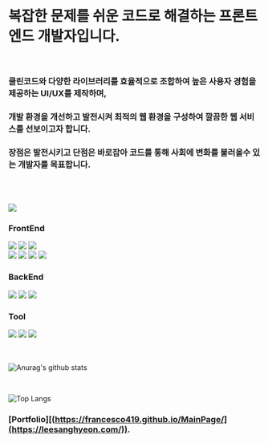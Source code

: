 <br>
<h1>복잡한 문제를 쉬운 코드로 해결하는 프론트엔드 개발자입니다.</h1>
<br>
<h3>클린코드와 다양한 라이브러리를 효율적으로 조합하여 높은 사용자 경험을 제공하는 UI/UX를 제작하며,</h2>
<h3>개발 환경을 개선하고 발전시켜 최적의 웹 환경을 구성하여 깔끔한 웹 서비스를 선보이고자 합니다.</h2>
<h3>장점은 발전시키고 단점은 바로잡아 코드를 통해 사회에 변화를 불러올수 있는 개발자를 목표합니다.</h2>
<br>
<br>
<br>
<img src="https://images.theconversation.com/files/510854/original/file-20230217-336-kdw80u.jpg?ixlib=rb-1.1.0&rect=8%2C8%2C5734%2C2862&q=45&auto=format&w=668&h=324&fit=crop">
<div> 
  
  <h3>FrontEnd</h3>
  <img src="https://img.shields.io/badge/html5-E34F26?style=for-the-badge&logo=html5&logoColor=white"> 
  <img src="https://img.shields.io/badge/css-1572B6?style=for-the-badge&logo=css3&logoColor=white"> 
  <img src="https://img.shields.io/badge/javascript-F7DF1E?style=for-the-badge&logo=javascript&logoColor=black"> 
  <br>
  <img src="https://img.shields.io/badge/react-61DAFB?style=for-the-badge&logo=react&logoColor=black"> 
  <img src="https://img.shields.io/badge/redux-764ABC?style=for-the-badge&logo=Redux&logoColor=white">
  <img src="https://img.shields.io/badge/scss-CC6699?style=for-the-badge&logo=Sass&logoColor=white">
  <img src="https://img.shields.io/badge/typescript-3178C6?style=for-the-badge&logo=typescript&logoColor=white">
  <br>

  <h3>BackEnd</h3>
  <img src="https://img.shields.io/badge/node.js-339933?style=for-the-badge&logo=Node.js&logoColor=white">
  <img src="https://img.shields.io/badge/mysql-4479A1?style=for-the-badge&logo=mysql&logoColor=white"> 
  <img src="https://img.shields.io/badge/express-000000?style=for-the-badge&logo=express&logoColor=white">
  <br>
  
  <h3>Tool</h3>
  <img src="https://img.shields.io/badge/github-181717?style=for-the-badge&logo=github&logoColor=white">
  <img src="https://img.shields.io/badge/git-F05032?style=for-the-badge&logo=git&logoColor=white">
  <img src="https://img.shields.io/badge/figma-F24E1E?style=for-the-badge&logo=figma&logoColor=white">
  <br>
  <br>
  <br>
</div>
 
![Anurag's github stats](https://github-readme-stats.vercel.app/api?username=francesco419&show_icons=true&theme=tokyonight)

<br>

![Top Langs](https://github-readme-stats.vercel.app/api/top-langs/?username=francesco419&layout=compact&theme=tokyonight)

### [Portfolio][(https://francesco419.github.io/MainPage/](https://leesanghyeon.com/)).

<!---
francesco419/francesco419 is a ✨ special ✨ repository because its `README.md` (this file) appears on your GitHub profile.
You can click the Preview link to take a look at your changes.
--->
